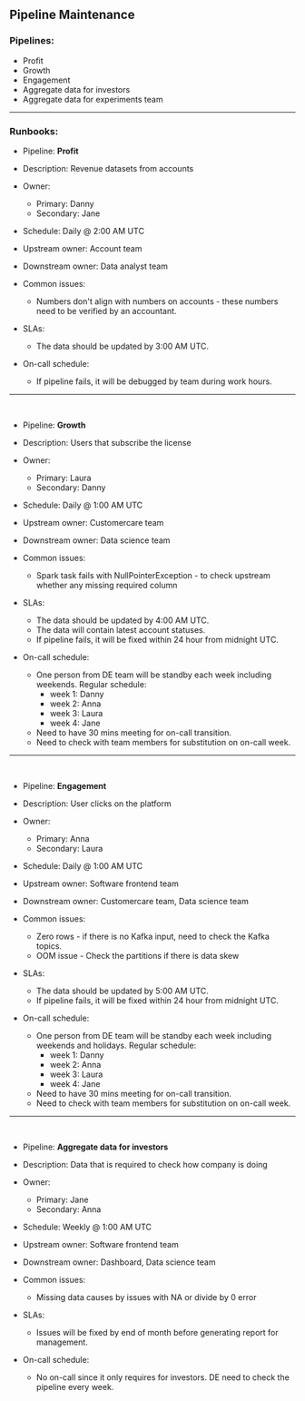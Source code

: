 ## Pipeline Maintenance
### Pipelines:
* Profit
* Growth
* Engagement
* Aggregate data for investors
* Aggregate data for experiments team
---
### Runbooks:
* Pipeline: **Profit**
* Description: Revenue datasets from accounts  
* Owner:
    - Primary: Danny
    - Secondary: Jane  

* Schedule: Daily @ 2:00 AM UTC  
* Upstream owner: Account team 
* Downstream owner: Data analyst team
* Common issues:
    - Numbers don't align with numbers on accounts - these numbers need to be verified by an accountant.
* SLAs: 
    - The data should be updated by 3:00 AM UTC.
* On-call schedule:
    - If pipeline fails, it will be debugged by team during work hours.
---
<br>

* Pipeline: **Growth**
* Description: Users that subscribe the license  
* Owner:
    - Primary: Laura
    - Secondary: Danny  

* Schedule: Daily @ 1:00 AM UTC  
* Upstream owner: Customercare team 
* Downstream owner: Data science team
* Common issues:
    - Spark task fails with NullPointerException - to check upstream whether any missing required column
* SLAs: 
    - The data should be updated by 4:00 AM UTC.
    - The data will contain latest account statuses.
    - If pipeline fails, it will be fixed within 24 hour from midnight UTC.
* On-call schedule:
    - One person from DE team will be standby each week including weekends. Regular schedule:
        * week 1: Danny
        * week 2: Anna
        * week 3: Laura
        * week 4: Jane
    - Need to have 30 mins meeting for on-call transition.
    - Need to check with team members for substitution on on-call week.
---
<br>

* Pipeline: **Engagement**
* Description: User clicks on the platform
* Owner:
    - Primary: Anna
    - Secondary: Laura  

* Schedule: Daily @ 1:00 AM UTC  
* Upstream owner: Software frontend team 
* Downstream owner: Customercare team, Data science team
* Common issues:
    - Zero rows - if there is no Kafka input, need to check the Kafka topics.
    - OOM issue - Check the partitions if there is data skew
* SLAs: 
    - The data should be updated by 5:00 AM UTC.
    - If pipeline fails, it will be fixed within 24 hour from midnight UTC.
* On-call schedule:
    - One person from DE team will be standby each week including weekends and holidays. Regular schedule:
        * week 1: Danny
        * week 2: Anna
        * week 3: Laura
        * week 4: Jane
    - Need to have 30 mins meeting for on-call transition.
    - Need to check with team members for substitution on on-call week.
---
<br>

* Pipeline: **Aggregate data for investors**
* Description: Data that is required to check how company is doing
* Owner:
    - Primary: Jane
    - Secondary: Anna  

* Schedule: Weekly @ 1:00 AM UTC  
* Upstream owner: Software frontend team 
* Downstream owner: Dashboard, Data science team
* Common issues:
    - Missing data causes by issues with NA or divide by 0 error
* SLAs: 
    - Issues will be fixed by end of month before generating report for management.
* On-call schedule:
    - No on-call since it only requires for investors. DE need to check the pipeline every week.